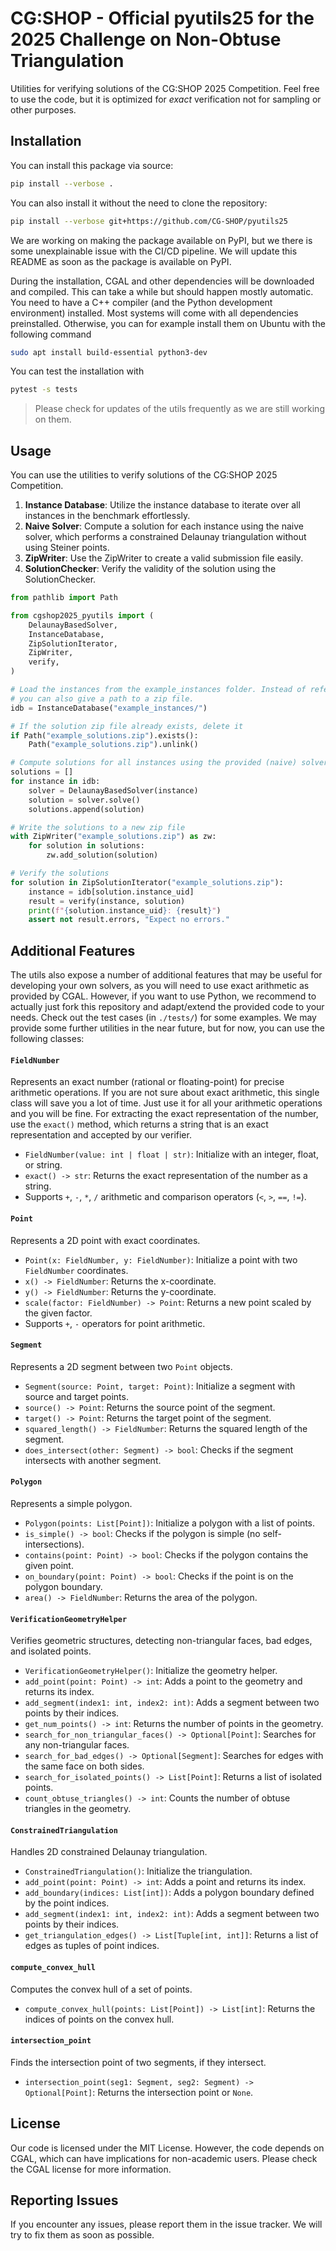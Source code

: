 # CG:SHOP - Official pyutils25 for the 2025 Challenge on Non-Obtuse Triangulation

Utilities for verifying solutions of the CG:SHOP 2025 Competition. Feel free to
use the code, but it is optimized for _exact_ verification not for sampling or
other purposes.

## Installation

You can install this package via source:

```bash
pip install --verbose .
```

You can also install it without the need to clone the repository:

```bash
pip install --verbose git+https://github.com/CG-SHOP/pyutils25
```

We are working on making the package available on PyPI, but we there is some
unexplainable issue with the CI/CD pipeline. We will update this README as soon
as the package is available on PyPI.

During the installation, CGAL and other dependencies will be downloaded and
compiled. This can take a while but should happen mostly automatic. You need to
have a C++ compiler (and the Python development environment) installed. Most
systems will come with all dependencies preinstalled. Otherwise, you can for
example install them on Ubuntu with the following command

```bash
sudo apt install build-essential python3-dev
```

You can test the installation with

```bash
pytest -s tests
```

> Please check for updates of the utils frequently as we are still working on
> them.

## Usage

You can use the utilities to verify solutions of the CG:SHOP 2025 Competition.

1. **Instance Database**: Utilize the instance database to iterate over all
   instances in the benchmark effortlessly.
2. **Naive Solver**: Compute a solution for each instance using the naive
   solver, which performs a constrained Delaunay triangulation without using
   Steiner points.
3. **ZipWriter**: Use the ZipWriter to create a valid submission file easily.
4. **SolutionChecker**: Verify the validity of the solution using the
   SolutionChecker.

```python
from pathlib import Path

from cgshop2025_pyutils import (
    DelaunayBasedSolver,
    InstanceDatabase,
    ZipSolutionIterator,
    ZipWriter,
    verify,
)

# Load the instances from the example_instances folder. Instead of referring to the folder,
# you can also give a path to a zip file.
idb = InstanceDatabase("example_instances/")

# If the solution zip file already exists, delete it
if Path("example_solutions.zip").exists():
    Path("example_solutions.zip").unlink()

# Compute solutions for all instances using the provided (naive) solver
solutions = []
for instance in idb:
    solver = DelaunayBasedSolver(instance)
    solution = solver.solve()
    solutions.append(solution)

# Write the solutions to a new zip file
with ZipWriter("example_solutions.zip") as zw:
    for solution in solutions:
        zw.add_solution(solution)

# Verify the solutions
for solution in ZipSolutionIterator("example_solutions.zip"):
    instance = idb[solution.instance_uid]
    result = verify(instance, solution)
    print(f"{solution.instance_uid}: {result}")
    assert not result.errors, "Expect no errors."
```

## Additional Features

The utils also expose a number of additional features that may be useful for
developing your own solvers, as you will need to use exact arithmetic as
provided by CGAL. However, if you want to use Python, we recommend to actually
just fork this repository and adapt/extend the provided code to your needs.
Check out the test cases (in `./tests/`) for some examples. We may provide some
further utilities in the near future, but for now, you can use the following
classes:

#### `FieldNumber`

Represents an exact number (rational or floating-point) for precise arithmetic
operations. If you are not sure about exact arithmetic, this single class will
save you a lot of time. Just use it for all your arithmetic operations and you
will be fine. For extracting the exact representation of the number, use the
`exact()` method, which returns a string that is an exact representation and
accepted by our verifier.

- `FieldNumber(value: int | float | str)`: Initialize with an integer, float, or
  string.
- `exact() -> str`: Returns the exact representation of the number as a string.
- Supports `+`, `-`, `*`, `/` arithmetic and comparison operators (`<`, `>`,
  `==`, `!=`).

#### `Point`

Represents a 2D point with exact coordinates.

- `Point(x: FieldNumber, y: FieldNumber)`: Initialize a point with two
  `FieldNumber` coordinates.
- `x() -> FieldNumber`: Returns the x-coordinate.
- `y() -> FieldNumber`: Returns the y-coordinate.
- `scale(factor: FieldNumber) -> Point`: Returns a new point scaled by the given
  factor.
- Supports `+`, `-` operators for point arithmetic.

#### `Segment`

Represents a 2D segment between two `Point` objects.

- `Segment(source: Point, target: Point)`: Initialize a segment with source and
  target points.
- `source() -> Point`: Returns the source point of the segment.
- `target() -> Point`: Returns the target point of the segment.
- `squared_length() -> FieldNumber`: Returns the squared length of the segment.
- `does_intersect(other: Segment) -> bool`: Checks if the segment intersects
  with another segment.

#### `Polygon`

Represents a simple polygon.

- `Polygon(points: List[Point])`: Initialize a polygon with a list of points.
- `is_simple() -> bool`: Checks if the polygon is simple (no
  self-intersections).
- `contains(point: Point) -> bool`: Checks if the polygon contains the given
  point.
- `on_boundary(point: Point) -> bool`: Checks if the point is on the polygon
  boundary.
- `area() -> FieldNumber`: Returns the area of the polygon.

#### `VerificationGeometryHelper`

Verifies geometric structures, detecting non-triangular faces, bad edges, and
isolated points.

- `VerificationGeometryHelper()`: Initialize the geometry helper.
- `add_point(point: Point) -> int`: Adds a point to the geometry and returns its
  index.
- `add_segment(index1: int, index2: int)`: Adds a segment between two points by
  their indices.
- `get_num_points() -> int`: Returns the number of points in the geometry.
- `search_for_non_triangular_faces() -> Optional[Point]`: Searches for any
  non-triangular faces.
- `search_for_bad_edges() -> Optional[Segment]`: Searches for edges with the
  same face on both sides.
- `search_for_isolated_points() -> List[Point]`: Returns a list of isolated
  points.
- `count_obtuse_triangles() -> int`: Counts the number of obtuse triangles in
  the geometry.

#### `ConstrainedTriangulation`

Handles 2D constrained Delaunay triangulation.

- `ConstrainedTriangulation()`: Initialize the triangulation.
- `add_point(point: Point) -> int`: Adds a point and returns its index.
- `add_boundary(indices: List[int])`: Adds a polygon boundary defined by the
  point indices.
- `add_segment(index1: int, index2: int)`: Adds a segment between two points by
  their indices.
- `get_triangulation_edges() -> List[Tuple[int, int]]`: Returns a list of edges
  as tuples of point indices.

#### `compute_convex_hull`

Computes the convex hull of a set of points.

- `compute_convex_hull(points: List[Point]) -> List[int]`: Returns the indices
  of points on the convex hull.

#### `intersection_point`

Finds the intersection point of two segments, if they intersect.

- `intersection_point(seg1: Segment, seg2: Segment) -> Optional[Point]`: Returns
  the intersection point or `None`.

## License

Our code is licensed under the MIT License. However, the code depends on CGAL,
which can have implications for non-academic users. Please check the CGAL
license for more information.

## Reporting Issues

If you encounter any issues, please report them in the issue tracker. We will
try to fix them as soon as possible.
